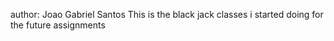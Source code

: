 author: Joao Gabriel Santos 
This is the black jack classes i started doing for the future assignments

